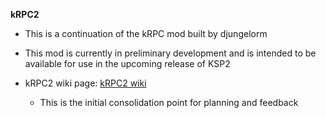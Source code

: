 **kRPC2**

* This is a continuation of the kRPC mod built by djungelorm
* This mod is currently in preliminary development and is intended to be available for use in the upcoming release of KSP2

* kRPC2 wiki page:  [kRPC2 wiki](https://github.com/KozmoKode/kRPC2/wiki "Google's Homepage")

  * This is the initial consolidation point for planning and feedback
